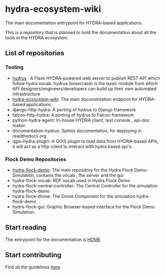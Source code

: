# hydra-ecosystem-wiki

The main documentation entrypoint for HYDRA-based applications.

This is a repository that is planned to hold the documentation about all the tools in the HYDRA ecosystem.

## List of repositories

### Tooling
* [hydrus](https://github.com/HTTP-APIs/hydrus) : A Flask HYDRA-powered web server to publish REST API which follow hydra vocab. hydrus (lowercase) is the basic module from which API designers/engineers/developers can build up their own automated infrastructure 
* [hydra-ecosystem-wiki](https://github.com/HTTP-APIs/hydra-ecosystem-wiki): The main documentation endpoint for HYDRA-based applications
* django-http-hydra: A porting of hydrus to Django framework
* falcon-http-hydra: A porting of hydrus to Falcon framework
* python-hydra-agent: In-house HYDRA client, test console , api-doc maker
* documentation-hydrus: Sphinx documentation, for deploying in readthedocs.org
* qgis-hydra-plugin: A QGIS plugin to load data from HYDRA-based APIs, it will act as a http-client to interact with hydra based api's.

### Flock Demo Repositories 
* [hydra-flock-demo](https://github.com/HTTP-APIs/hydra-flock-demo): The main repository for the Hydra Flock Demo-Simulation, contains the vocab , the server and the gui
* hydra-flock-vocab: RDF vocab used in Hydra Flock Demo
* hydra-flock-central-controller: The Central Controller for the simulation hydra-flock-demo
* hydra-flock-drone: The Drone Component for the simulation hydra-flock-demo
* hydra-flock-gui: Graphic Browser-based interface for the Flock Demo Simulation. 



## Start reading

The entrypoint for the documentation is [HOME](https://github.com/HTTP-APIs/hydra-ecosystem-wiki/blob/master/00-Home.md)

## Start contributing

Find all the guidelines [here](https://github.com/HTTP-APIs/hydra-ecosystem-wiki/blob/develop/Starting-Material.md).
